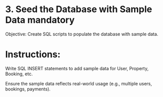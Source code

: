 # 3. Seed the Database with Sample Data mandatory

Objective: Create SQL scripts to populate the database with sample data.

# Instructions:

Write SQL INSERT statements to add sample data for User, Property, Booking, etc.

Ensure the sample data reflects real-world usage (e.g., multiple users, bookings, payments).

